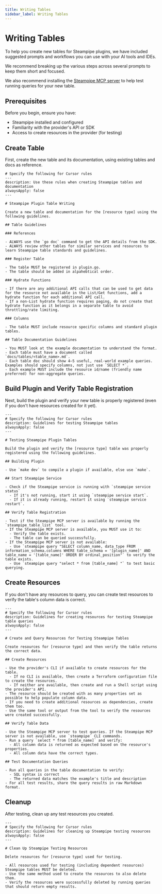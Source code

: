 ```yaml
---
title: Writing Tables
sidebar_label: Writing Tables
---
```


# Writing Tables

To help you create new tables for Steampipe plugins, we have included suggested prompts and workflows you can use with your AI tools and IDEs.

We recommend breaking up the various steps across several prompts to keep them short and focused.

We also recommend installing the [Steampipe MCP server](https://github.com/turbot/steampipe-mcp) to help test running queries for your new table.

## Prerequisites

Before you begin, ensure you have:
- Steampipe installed and configured
- Familiarity with the provider's API or SDK
- Access to create resources in the provider (for testing)

## Create Table

First, create the new table and its documentation, using existing tables and docs as reference.

```
# Specify the following for Cursor rules
---
description: Use these rules when creating Steampipe tables and documentation
alwaysApply: false
---

# Steampipe Plugin Table Writing

Create a new table and documentation for the [resource type] using the following guidelines. 

## Table Guidelines

### References

- ALWAYS use the `go doc` command to get the API details from the SDK.
- ALWAYS review other tables for similar services and resources to learn Steampipe table standards and guidelines. 

### Register Table

- The table MUST be registered in plugin.go.
- The table should be added in alpahebtical order.

### Hydrate Functions

- If there are any additional API calls that can be used to get data for the resource not available in the List/Get functions, add a hydrate function for each additional API call.
- If a non-List hydrate function requires paging, do not create that hydrate function as it belongs in a separate table to avoid throttling/rate limiting.

### Columns

- The table MUST include resource specific columns and standard plugin tables.

## Table Documentation Guidelines

- You MUST look at the example documentation to understand the format.
- Each table must have a document called `docs/tables/<table_name>.md`.
- Each table doc should show 4–5 useful, real-world example queries. Examples should specify columns, not just use `SELECT *`.
- Each example MUST include the resource id/name (friendly name preferred) for non-aggregate queries.
```

## Build Plugin and Verify Table Registration

Next, build the plugin and verify your new table is properly registered (even if you don't have resources created for it yet).

```
---
# Specify the following for Cursor rules
description: Guidelines for testing Steampipe tables
alwaysApply: false
---

# Testing Steampipe Plugin Tables

Build the plugin and verify the [resource type] table was properly registered using the following guidelines.

## Building Plugin

- Use `make dev` to compile a plugin if available, else use `make`.

## Start Steampipe Service

- Check if the Steampipe service is running with `steampipe service status`
  - If it's not running, start it using `steampipe service start`.
  - If it is already running, restart it using `steampipe service restart`.

## Verify Table Registration

- Test if the Steampipe MCP server is available by running the `steampipe_table_list` tool.
- If the Steampipe MCP server is available, you MUST use it to:
  - Verify the table exists.
  - The table can be queried successfully.
- If the Steampipe MCP server is not available:
  - Use `steampipe query "SELECT column_name, data_type FROM information_schema.columns WHERE table_schema = '[plugin_name]' AND table_name = '[table_name]' ORDER BY ordinal_position"` to verify the table exists.
  - Use `steampipe query "select * from [table_name] "` to test basic querying.
```

## Create Resources

If you don't have any resources to query, you can create test resources to verify the table's column data is correct.

```
---
# Specify the following for Cursor rules
description: Guidelines for creating resources for testing Steampipe table queries
alwaysApply: false
---

# Create and Query Resources for Testing Steampipe Tables

Create resources for [resource type] and then verify the table returns the correct data.

## Create Resources

- Use the provider's CLI if available to create resources for the table.
  - If no CLI is available, then create a Terraform configuration file to create the resources.
  - If neither are available, then create and run a Shell script using the provider's API.
- The resource should be created with as many properties set as possible to help populate column data.
- If you need to create additional resources as dependencies, create them too.
- Use the same tool or output from the tool to verify the resources were created successfully.

## Verify Table Data

- Use the Steampipe MCP server to test queries. If the Steampipe MCP server is not available, use `steampipe` CLI commands.
- Run a query `select * from [table_name]` and verify:
  - All column data is returned as expected based on the resource's properties.
  - All column data have the correct types.

## Test Documentation Queries

- Run all queries in the table documentation to verify:
  - SQL syntax is correct
  - The returned data matches the example's title and description
- For all test results, share the query results in raw Markdown format.
```

## Cleanup

After testing, clean up any test resources you created.

```
---
# Specify the following for Cursor rules
description: Guidelines for cleaning up Steampipe testing resources
alwaysApply: false
---

# Clean Up Steampipe Testing Resources

Delete resources for [resource type] used for testing.

- All resources used for testing (including dependent resources) Steampipe tables MUST be deleted.
- Use the same method used to create the resources to also delete them.
- Verify the resources were successfully deleted by running queries that should return empty results.
```
